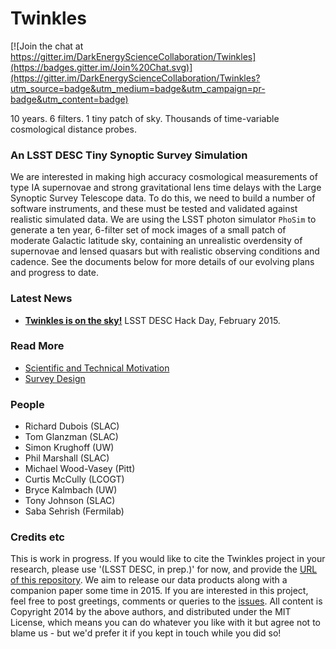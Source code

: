 # Twinkles

[![Join the chat at https://gitter.im/DarkEnergyScienceCollaboration/Twinkles](https://badges.gitter.im/Join%20Chat.svg)](https://gitter.im/DarkEnergyScienceCollaboration/Twinkles?utm_source=badge&utm_medium=badge&utm_campaign=pr-badge&utm_content=badge)

10 years. 6 filters. 1 tiny patch of sky. Thousands of time-variable cosmological distance probes.

### An LSST DESC Tiny Synoptic Survey Simulation

We are interested in making high accuracy cosmological measurements of type IA supernovae and strong gravitational lens time delays with the Large Synoptic Survey Telescope data. To do this, we need to build a number of software instruments, and these must be tested and validated against realistic simulated data. We are using the LSST photon simulator `PhoSim` to generate a ten year, 6-filter set of mock images of a small patch of moderate Galactic latitude sky, containing an unrealistic overdensity of supernovae and lensed quasars but with realistic observing conditions and cadence. See the documents below for more details of our evolving plans and progress to date.

### Latest News

* **[Twinkles is on the sky!](http://nbviewer.ipython.org/github/DarkEnergyScienceCollaboration/Twinkles/blob/master/notebooks/First%20Light.ipynb)**  LSST DESC Hack Day, February 2015.


### Read More

* [Scientific and Technical Motivation](https://github.com/DarkEnergyScienceCollaboration/Twinkles/blob/master/Motivation.md)
* [Survey Design](https://github.com/DarkEnergyScienceCollaboration/Twinkles/blob/master/Design.md)

### People

* Richard Dubois (SLAC)
* Tom Glanzman (SLAC)
* Simon Krughoff (UW)
* Phil Marshall (SLAC)
* Michael Wood-Vasey (Pitt)
* Curtis McCully (LCOGT)
* Bryce Kalmbach (UW)
* Tony Johnson (SLAC)
* Saba Sehrish (Fermilab)


### Credits etc

This is work in progress. If you would like to cite the Twinkles project in your research, please use '(LSST DESC, in prep.)' for now, and provide the [URL of this repository](https://github.com/DarkEnergyScienceCollaboration/Twinkles). We aim to release our data products along with a companion paper some time in 2015. If you are interested in this project, feel free to post greetings, comments or queries to the [issues](https://github.com/DarkEnergyScienceCollaboration/Twinkles/issues). All content is Copyright 2014 by the above authors, and distributed under the MIT License, which means you can do whatever you like with it but agree not to blame us - but we'd prefer it if you kept in touch while you did so!
